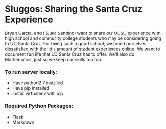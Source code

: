 # Sluggos: Sharing the Santa Cruz Experience
Bryan Garcia, and I (Julio Sandino) want to share our UCSC experience with high school and community college students who may be considering going to UC Santa Cruz. For being such a good school, we found ourselves dissatisfied with the little amount of student experiences online. We want to document fun life that UC Santa Cruz has to offer. We'll also do Mathematics, just so we keep our skills top top.

### To run server locally:
* Have python2.7 installed
* Have pip installed
* install virtualenv with pip

### Required Python Packages:
* Flask
* Markdown
